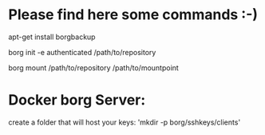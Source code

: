 # Please find here some commands :-)

apt-get install borgbackup

borg init -e authenticated /path/to/repository

borg mount /path/to/repository /path/to/mountpoint

# Docker borg Server:

create a folder that will host your keys:
'mkdir -p borg/sshkeys/clients'
